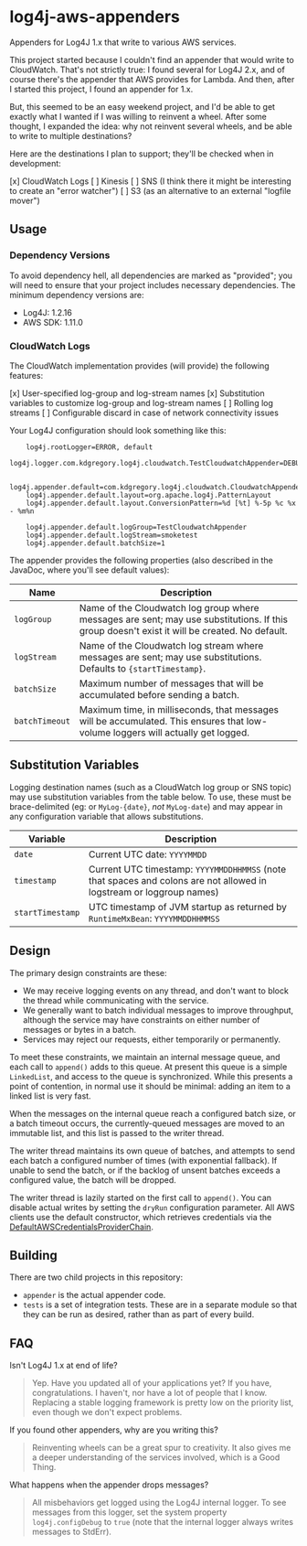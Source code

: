# log4j-aws-appenders

Appenders for Log4J 1.x that write to various AWS services.

This project started because I couldn't find an appender that would write to CloudWatch.
That's not strictly true: I found several for Log4J 2.x, and of course there's the 
appender that AWS provides for Lambda. And then, after I started this project, I found
an appender for 1.x.

But, this seemed to be an easy weekend project, and I'd be able to get exactly what I
wanted if I was willing to reinvent a wheel. After some thought, I expanded the idea:
why not reinvent several wheels, and be able to write to multiple destinations?

Here are the destinations I plan to support; they'll be checked when in development:

  [x] CloudWatch Logs
  [ ] Kinesis
  [ ] SNS (I think there it might be interesting to create an "error watcher")
  [ ] S3 (as an alternative to an external "logfile mover")



## Usage

### Dependency Versions

To avoid dependency hell, all dependencies are marked as "provided"; you will need
to ensure that your project includes necessary dependencies. The minimum dependency
versions are:

* Log4J: 1.2.16
* AWS SDK: 1.11.0



### CloudWatch Logs

The CloudWatch implementation provides (will provide) the following features:

  [x] User-specified log-group and log-stream names
  [x] Substitution variables to customize log-group and log-stream names
  [ ] Rolling log streams
  [ ] Configurable discard in case of network connectivity issues


Your Log4J configuration should look something like this:

		log4j.rootLogger=ERROR, default
		log4j.logger.com.kdgregory.log4j.cloudwatch.TestCloudwatchAppender=DEBUG
		
		log4j.appender.default=com.kdgregory.log4j.cloudwatch.CloudwatchAppender
		log4j.appender.default.layout=org.apache.log4j.PatternLayout
		log4j.appender.default.layout.ConversionPattern=%d [%t] %-5p %c %x - %m%n
		
		log4j.appender.default.logGroup=TestCloudwatchAppender
		log4j.appender.default.logStream=smoketest
		log4j.appender.default.batchSize=1


The appender provides the following properties (also described in the JavaDoc, where you'll
see default values):

Name            | Description
----------------|----------------------------------------------------------------
`logGroup`      | Name of the Cloudwatch log group where messages are sent; may use substitutions. If this group doesn't exist it will be created. No default.
`logStream`     | Name of the Cloudwatch log stream where messages are sent; may use substitutions. Defaults to `{startTimestamp}`.
`batchSize`     | Maximum number of messages that will be accumulated before sending a batch.
`batchTimeout`  | Maximum time, in milliseconds, that messages will be accumulated. This ensures that low-volume loggers will actually get logged.


## Substitution Variables

Logging destination names (such as a CloudWatch log group or SNS topic) may use substitution variables
from the table below. To use, these must be brace-delimited (eg: or `MyLog-{date}`, _not_ `MyLog-date`)
and may appear in any configuration variable that allows substitutions.


Variable            | Description
--------------------|----------------------------------------------------------------
`date`              | Current UTC date: `YYYYMMDD`
`timestamp`         | Current UTC timestamp: `YYYYMMDDHHMMSS` (note that spaces and colons are not allowed in logstream or loggroup names)
`startTimestamp`    | UTC timestamp of JVM startup as returned by `RuntimeMxBean`: `YYYYMMDDHHMMSS`


## Design

The primary design constraints are these:

* We may receive logging events on any thread, and don't want to block the thread while communicating
  with the service.
* We generally want to batch individual messages to improve throughput, although the service may have
  constraints on either number of messages or bytes in a batch.
* Services may reject our requests, either temporarily or permanently.

To meet these constraints, we maintain an internal message queue, and each call to `append()` adds to
this queue. At present this queue is a simple `LinkedList`, and access to the queue is synchronized.
While this presents a point of contention, in normal use it should be minimal: adding an item to a linked
list is very fast.

When the messages on the internal queue reach a configured batch size, or a batch timeout occurs, the
currently-queued messages are moved to an immutable list, and this list is passed to the writer thread.

The writer thread maintains its own queue of batches, and attempts to send each batch a configured
number of times (with exponential fallback). If unable to send the batch, or if the backlog of unsent
batches exceeds a configured value, the batch will be dropped.

The writer thread is lazily started on the first call to `append()`. You can disable actual writes by
setting the `dryRun` configuration parameter. All AWS clients use the default constructor, which
retrieves credentials via the [DefaultAWSCredentialsProviderChain](http://docs.aws.amazon.com/AWSJavaSDK/latest/javadoc/com/amazonaws/auth/DefaultAWSCredentialsProviderChain.html).


## Building

There are two child projects in this repository:

* `appender` is the actual appender code.
* `tests` is a set of integration tests. These are in a separate module so that they can be run as
  desired, rather than as part of every build.


## FAQ

Isn't Log4J 1.x at end of life?

> Yep. Have you updated all of your applications yet? If you have, congratulations.
  I haven't, nor have a lot of people that I know. Replacing a stable logging
  framework is pretty low on the priority list, even though we don't expect problems.

If you found other appenders, why are you writing this?

> Reinventing wheels can be a great spur to creativity. It also gives me a deeper
  understanding of the services involved, which is a Good Thing.

What happens when the appender drops messages?

> All misbehaviors get logged using the Log4J internal logger. To see messages from
  this logger, set the system property `log4j.configDebug` to `true` (note that the
  internal logger always writes messages to StdErr).
